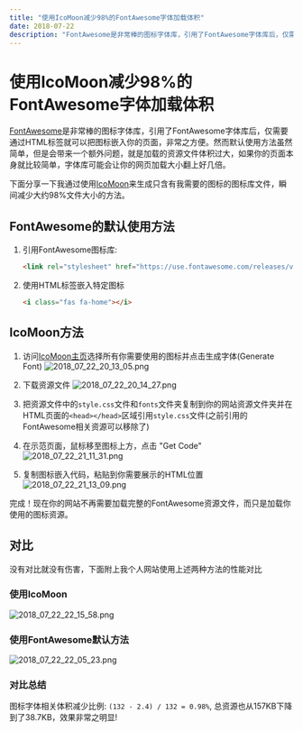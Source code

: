 ```yaml
---
title: "使用IcoMoon减少98%的FontAwesome字体加载体积"
date: 2018-07-22
description: "FontAwesome是非常棒的图标字体库，引用了FontAwesome字体库后，仅需要通过HTML标签就可以把图标嵌入你的页面，非常之方便。然而默认使用方法虽然简单，但是会带来一个额外问题，就是加载的资源文件体积过大，如果你的页面本身就比较简单，字体库可能会让你的网页加载大小翻上好几倍。"
---
```


# 使用IcoMoon减少98%的FontAwesome字体加载体积

[FontAwesome](https://fontawesome.com)是非常棒的图标字体库，引用了FontAwesome字体库后，仅需要通过HTML标签就可以把图标嵌入你的页面，非常之方便。然而默认使用方法虽然简单，但是会带来一个额外问题，就是加载的资源文件体积过大，如果你的页面本身就比较简单，字体库可能会让你的网页加载大小翻上好几倍。

下面分享一下我通过使用[IcoMoon](https://icomoon.io)来生成只含有我需要的图标的图标库文件，瞬间减少大约98%文件大小的方法。

## FontAwesome的默认使用方法

1. 引用FontAwesome图标库:

    ```html
    <link rel="stylesheet" href="https://use.fontawesome.com/releases/v5.1.1/css/all.css">
    ```

2. 使用HTML标签嵌入特定图标

    ```html
    <i class="fas fa-home"></i>
    ```

## IcoMoon方法

1. 访问[IcoMoon主页](https://icomoon.io/app/#/select)选择所有你需要使用的图标并点击生成字体(Generate Font)
   ![2018_07_22_20_13_05.png](https://s3-us-west-1.amazonaws.com/tonyxu-img/2018_07_22_20_13_05.png)

2. 下载资源文件
   ![2018_07_22_20_14_27.png](https://s3-us-west-1.amazonaws.com/tonyxu-img/2018_07_22_20_14_27.png)

3. 把资源文件中的`style.css`文件和`fonts`文件夹复制到你的网站资源文件夹并在HTML页面的`<head></head>`区域引用`style.css`文件(之前引用的FontAwesome相关资源可以移除了)

4. 在示范页面，鼠标移至图标上方，点击 "Get Code"
   ![2018_07_22_21_11_31.png](https://s3-us-west-1.amazonaws.com/tonyxu-img/2018_07_22_21_11_31.png)

5. 复制图标嵌入代码，粘贴到你需要展示的HTML位置
   ![2018_07_22_21_13_09.png](https://s3-us-west-1.amazonaws.com/tonyxu-img/2018_07_22_21_13_09.png)

完成！现在你的网站不再需要加载完整的FontAwesome资源文件，而只是加载你使用的图标资源。

## 对比

没有对比就没有伤害，下面附上我个人网站使用上述两种方法的性能对比

### 使用IcoMoon

![2018_07_22_22_15_58.png](https://s3-us-west-1.amazonaws.com/tonyxu-img/2018_07_22_22_15_58.png)

### 使用FontAwesome默认方法

![2018_07_22_22_05_23.png](https://s3-us-west-1.amazonaws.com/tonyxu-img/2018_07_22_22_05_23.png)

### 对比总结

图标字体相关体积减少比例: `(132 - 2.4) / 132 = 0.98%`, 总资源也从157KB下降到了38.7KB，效果非常之明显!